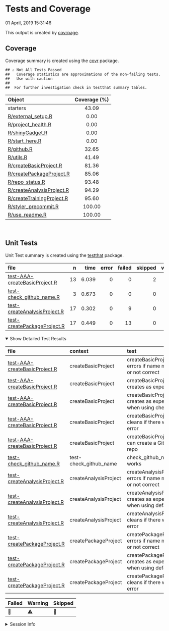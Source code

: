Tests and Coverage
================
01 April, 2019 15:31:46

This output is created by
[covrpage](https://github.com/metrumresearchgroup/covrpage).

## Coverage

Coverage summary is created using the
[covr](https://github.com/r-lib/covr) package.

    ## ⚠️ Not All Tests Passed
    ##   Coverage statistics are approximations of the non-failing tests.
    ##   Use with caution
    ## 
    ##  For further investigation check in testthat summary tables.

| Object                                                    | Coverage (%) |
| :-------------------------------------------------------- | :----------: |
| starters                                                  |    43.09     |
| [R/external\_setup.R](../R/external_setup.R)              |     0.00     |
| [R/project\_health.R](../R/project_health.R)              |     0.00     |
| [R/shinyGadget.R](../R/shinyGadget.R)                     |     0.00     |
| [R/start\_here.R](../R/start_here.R)                      |     0.00     |
| [R/github.R](../R/github.R)                               |    32.65     |
| [R/utils.R](../R/utils.R)                                 |    41.49     |
| [R/createBasicProject.R](../R/createBasicProject.R)       |    81.36     |
| [R/createPackageProject.R](../R/createPackageProject.R)   |    85.06     |
| [R/repo\_status.R](../R/repo_status.R)                    |    93.48     |
| [R/createAnalysisProject.R](../R/createAnalysisProject.R) |    94.29     |
| [R/createTrainingProject.R](../R/createTrainingProject.R) |    95.60     |
| [R/styler\_precommit.R](../R/styler_precommit.R)          |    100.00    |
| [R/use\_readme.R](../R/use_readme.R)                      |    100.00    |

<br>

## Unit Tests

Unit Test summary is created using the
[testthat](https://github.com/r-lib/testthat)
package.

| file                                                                    |  n |  time | error | failed | skipped | warning | icon |
| :---------------------------------------------------------------------- | -: | ----: | ----: | -----: | ------: | ------: | :--- |
| [test-AAA-createBasicProject.R](testthat/test-AAA-createBasicProject.R) | 13 | 6.039 |     0 |      0 |       2 |       0 | 🔶    |
| [test-check\_github\_name.R](testthat/test-check_github_name.R)         |  3 | 0.673 |     0 |      0 |       0 |       0 |      |
| [test-createAnalysisProject.R](testthat/test-createAnalysisProject.R)   | 17 | 0.302 |     0 |      9 |       0 |       4 | 🛑⚠️  |
| [test-createPackageProject.R](testthat/test-createPackageProject.R)     | 17 | 0.449 |     0 |     13 |       0 |       0 | 🛑    |

<details open>

<summary> Show Detailed Test Results
</summary>

| file                                                                            | context                  | test                                                            | status  |  n |  time | icon |
| :------------------------------------------------------------------------------ | :----------------------- | :-------------------------------------------------------------- | :------ | -: | ----: | :--- |
| [test-AAA-createBasicProject.R](testthat/test-AAA-createBasicProject.R#L12_L17) | createBasicProject       | createBasicProject() errors if name missing or not correct      | PASS    |  3 | 0.027 |      |
| [test-AAA-createBasicProject.R](testthat/test-AAA-createBasicProject.R#L45_L48) | createBasicProject       | createBasicProject() creates as expected                        | PASS    |  7 | 5.890 |      |
| [test-AAA-createBasicProject.R](testthat/test-AAA-createBasicProject.R#L61)     | createBasicProject       | createBasicProject() creates as expected when using checkpoint  | SKIPPED |  1 | 0.001 | 🔶    |
| [test-AAA-createBasicProject.R](testthat/test-AAA-createBasicProject.R#L83_L90) | createBasicProject       | createBasicProject() cleans if there was an error               | PASS    |  1 | 0.022 |      |
| [test-AAA-createBasicProject.R](testthat/test-AAA-createBasicProject.R#L96)     | createBasicProject       | createBasicProject() can create a GitHub repo                   | SKIPPED |  1 | 0.099 | 🔶    |
| [test-check\_github\_name.R](testthat/test-check_github_name.R#L4)              | test-check\_github\_name | check\_github\_name works                                       | PASS    |  3 | 0.673 |      |
| [test-createAnalysisProject.R](testthat/test-createAnalysisProject.R#L12_L17)   | createAnalysisProject    | createAnalysisProject() errors if name missing or not correct   | PASS    |  3 | 0.005 |      |
| [test-createAnalysisProject.R](testthat/test-createAnalysisProject.R#L38_L41)   | createAnalysisProject    | createAnalysisProject() creates as expected when using defaults | WARNING | 12 | 0.155 | ⚠️   |
| [test-createAnalysisProject.R](testthat/test-createAnalysisProject.R#L59_L69)   | createAnalysisProject    | createAnalysisProject() cleans if there was an error            | WARNING |  2 | 0.142 | ⚠️   |
| [test-createPackageProject.R](testthat/test-createPackageProject.R#L22_L27)     | createPackageProject     | createPackageProject() errors if name missing or not correct    | PASS    |  3 | 0.004 |      |
| [test-createPackageProject.R](testthat/test-createPackageProject.R#L52_L55)     | createPackageProject     | createPackageProject() creates as expected when using defaults  | FAILED  | 13 | 0.419 | 🛑    |
| [test-createPackageProject.R](testthat/test-createPackageProject.R#L76_L83)     | createPackageProject     | createPackageProject() cleans if there was an error             | PASS    |  1 | 0.026 |      |

| Failed | Warning | Skipped |
| :----- | :------ | :------ |
| 🛑      | ⚠️      | 🔶       |

</details>

<details>

<summary> Session Info
</summary>

| Field    | Value                         |                                                                                                                                                                                                                           |
| :------- | :---------------------------- | ------------------------------------------------------------------------------------------------------------------------------------------------------------------------------------------------------------------------- |
| Version  | R version 3.5.2 (2017-01-27)  |                                                                                                                                                                                                                           |
| Platform | x86\_64-pc-linux-gnu (64-bit) | <a href="https://travis-ci.org/lockedata/starters/jobs/514206423" target="_blank"><span title="Built on Travis">![](https://github.com/metrumresearchgroup/covrpage/blob/master/inst/logo/travis.png?raw=true)</span></a> |
| Running  | Ubuntu 14.04.5 LTS            |                                                                                                                                                                                                                           |
| Language | en\_US                        |                                                                                                                                                                                                                           |
| Timezone | UTC                           |                                                                                                                                                                                                                           |

| Package  | Version |
| :------- | :------ |
| testthat | 2.0.1   |
| covr     | 3.2.1   |
| covrpage | 0.0.70  |

</details>

<!--- Final Status : error/failed --->
